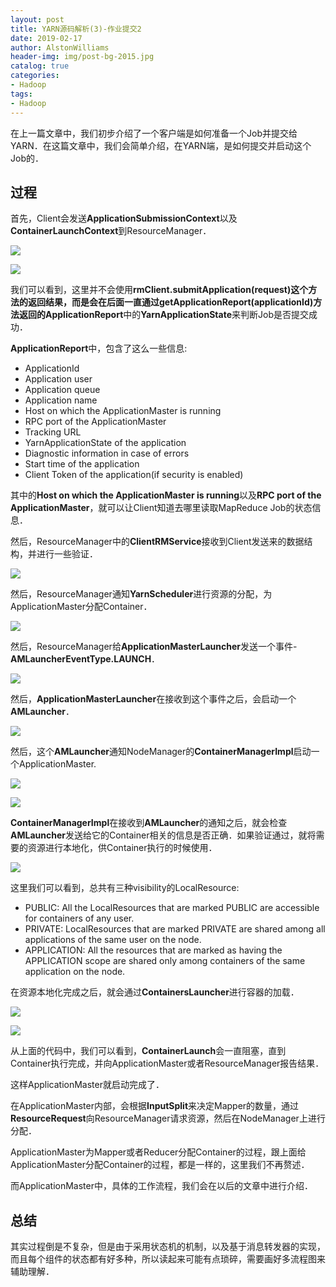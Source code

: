 ```yaml
---
layout: post
title: YARN源码解析(3)-作业提交2
date: 2019-02-17
author: AlstonWilliams
header-img: img/post-bg-2015.jpg
catalog: true
categories:
- Hadoop
tags:
- Hadoop
---
```

在上一篇文章中，我们初步介绍了一个客户端是如何准备一个Job并提交给YARN．在这篇文章中，我们会简单介绍，在YARN端，是如何提交并启动这个Job的．

## 过程

首先，Client会发送**ApplicationSubmissionContext**以及**ContainerLaunchContext**到ResourceManager．

![](http://upload-images.jianshu.io/upload_images/4108852-776261a057c93d24.png?imageMogr2/auto-orient/strip%7CimageView2/2/w/1240)

![](http://upload-images.jianshu.io/upload_images/4108852-0cc6ebc5b8db6c2d.png?imageMogr2/auto-orient/strip%7CimageView2/2/w/1240)

我们可以看到，这里并不会使用**rmClient.submitApplication(request)**这个方法的返回结果，而是会在后面一直通过**getApplicationReport(applicationId)**方法返回的**ApplicationReport**中的**YarnApplicationState**来判断Job是否提交成功．

**ApplicationReport**中，包含了这么一些信息:
- ApplicationId
- Application user
- Application queue
- Application name
- Host on which the ApplicationMaster is running
- RPC port of the ApplicationMaster
- Tracking URL
- YarnApplicationState of the application
- Diagnostic information in case of errors
- Start time of the application
- Client Token of the application(if security is enabled)

其中的**Host on which the ApplicationMaster is running**以及**RPC port of the ApplicationMaster**，就可以让Client知道去哪里读取MapReduce Job的状态信息．

然后，ResourceManager中的**ClientRMService**接收到Client发送来的数据结构，并进行一些验证．

![](http://upload-images.jianshu.io/upload_images/4108852-d7f247dd006c38db.png?imageMogr2/auto-orient/strip%7CimageView2/2/w/1240)

然后，ResourceManager通知**YarnScheduler**进行资源的分配，为ApplicationMaster分配Container．

![](http://upload-images.jianshu.io/upload_images/4108852-2dce5b54dfc03a63.png?imageMogr2/auto-orient/strip%7CimageView2/2/w/1240)

然后，ResourceManager给**ApplicationMasterLauncher**发送一个事件-**AMLauncherEventType.LAUNCH**．

![](http://upload-images.jianshu.io/upload_images/4108852-7135b27434217c2c.png?imageMogr2/auto-orient/strip%7CimageView2/2/w/1240)

然后，**ApplicationMasterLauncher**在接收到这个事件之后，会启动一个**AMLauncher**．

![](http://upload-images.jianshu.io/upload_images/4108852-04b894d05bacdf98.png?imageMogr2/auto-orient/strip%7CimageView2/2/w/1240)

然后，这个**AMLauncher**通知NodeManager的**ContainerManagerImpl**启动一个ApplicationMaster.

![](http://upload-images.jianshu.io/upload_images/4108852-0989ef5fdb41c20e.png?imageMogr2/auto-orient/strip%7CimageView2/2/w/1240)

![](http://upload-images.jianshu.io/upload_images/4108852-6b8795a62660d499.png?imageMogr2/auto-orient/strip%7CimageView2/2/w/1240)

**ContainerManagerImpl**在接收到**AMLauncher**的通知之后，就会检查**AMLauncher**发送给它的Container相关的信息是否正确．如果验证通过，就将需要的资源进行本地化，供Container执行的时候使用．

![](http://upload-images.jianshu.io/upload_images/4108852-dcaf77c1813c20c8.png?imageMogr2/auto-orient/strip%7CimageView2/2/w/1240)

这里我们可以看到，总共有三种visibility的LocalResource:
- PUBLIC: All the LocalResources that are marked PUBLIC are accessible for containers of any user.
- PRIVATE: LocalResources that are marked PRIVATE are shared among all applications of the same user on the node.
- APPLICATION: All the resources that are marked as having the APPLICATION scope are shared only among containers of the same application on the node.

在资源本地化完成之后，就会通过**ContainersLauncher**进行容器的加载．

![](http://upload-images.jianshu.io/upload_images/4108852-3b79c532f619f047.png?imageMogr2/auto-orient/strip%7CimageView2/2/w/1240)

![](http://upload-images.jianshu.io/upload_images/4108852-4d680d3b610ef628.png?imageMogr2/auto-orient/strip%7CimageView2/2/w/1240)

从上面的代码中，我们可以看到，**ContainerLaunch**会一直阻塞，直到Container执行完成，并向ApplicationMaster或者ResourceManager报告结果．

这样ApplicationMaster就启动完成了．

在ApplicationMaster内部，会根据**InputSplit**来决定Mapper的数量，通过**ResourceRequest**向ResourceManager请求资源，然后在NodeManager上进行分配．

ApplicationMaster为Mapper或者Reducer分配Container的过程，跟上面给ApplicationMaster分配Container的过程，都是一样的，这里我们不再赘述．

而ApplicationMaster中，具体的工作流程，我们会在以后的文章中进行介绍．

## 总结

其实过程倒是不复杂，但是由于采用状态机的机制，以及基于消息转发器的实现，而且每个组件的状态都有好多种，所以读起来可能有点琐碎，需要画好多流程图来辅助理解．
